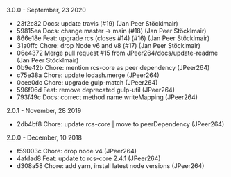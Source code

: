 3.0.0 - September, 23 2020

* 23f2c82 Docs: update travis (#19) (Jan Peer Stöcklmair)
* 59815ea Docs: change master -> main (#18) (Jan Peer Stöcklmair)
* 866e18e Feat: upgrade rcs (closes #14) (#16) (Jan Peer Stöcklmair)
* 31a0ffc Chore: drop Node v6 and v8 (#17) (Jan Peer Stöcklmair)
* 06e4372 Merge pull request #15 from JPeer264/docs/update-readme (Jan Peer Stöcklmair)
* 0b9e42b Chore: mention rcs-core as peer dependency (JPeer264)
* c75e38a Chore: update lodash.merge (JPeer264)
* 0cee0dc Chore: upgrade gulp-match (JPeer264)
* 596f06d Feat: remove deprecated gulp-util (JPeer264)
* 793f49c Docs: correct method name writeMapping (JPeer264)

2.0.1 - November, 28 2019

* 2db4bf8 Chore: update rcs-core | move to peerDependency (JPeer264)

2.0.0 - December, 10 2018

* f59003c Chore: drop node v4 (JPeer264)
* 4afdad8 Feat: update to rcs-core 2.4.1 (JPeer264)
* d308a58 Chore: add yarn, install latest node versions (JPeer264)

